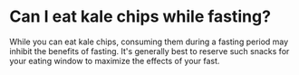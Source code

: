 # Can I eat kale chips while fasting?

While you can eat kale chips, consuming them during a fasting period may inhibit the benefits of fasting. It's generally best to reserve such snacks for your eating window to maximize the effects of your fast.